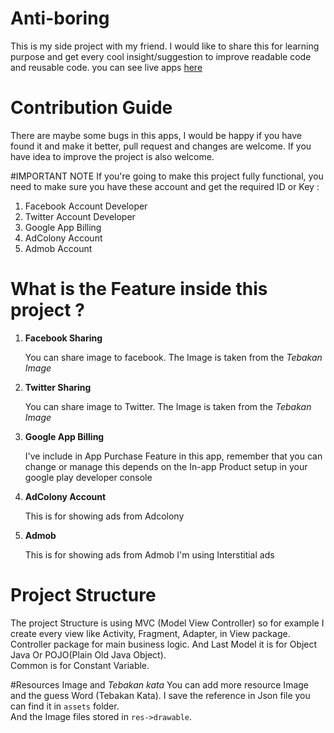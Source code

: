 # Anti-boring
This is my side project with my friend.
I would like to share this for learning purpose and get every cool insight/suggestion to improve readable code and reusable code.
you can see live apps <a href="https://play.google.com/store/apps/details?id=antiboring.game&hl=en">here</a>

# Contribution Guide
There are maybe some bugs in this apps, I would be happy if you have found it and make it better, pull request and changes are welcome.
If you have idea to improve the project is also welcome.

#IMPORTANT NOTE
If you're going to make this project fully functional, you need to make sure you have these account and get the required ID or Key : <br>

<ol>

<li> Facebook Account Developer </li>
<li> Twitter Account Developer </li>
<li> Google App Billing </li>
<li> AdColony Account </li>
<li> Admob Account </li>

</ol>

# What is the Feature inside this project ?
<ol>

<li> <b>Facebook Sharing </b> </li>
<p> You can share image to facebook. The Image is taken from the <i>Tebakan Image</i> </p>

<li> <b>Twitter Sharing</b></li>
<p> You can share image to Twitter. The Image is taken from the <i>Tebakan Image</i> </p>

<li> <b>Google App Billing</b> </li>
<p> I've include in App Purchase Feature in this app, remember that you can change or manage this depends on the In-app Product setup in your google play developer console</p>

<li> <b>AdColony Account </b></li>
<p> This is for showing ads from Adcolony</p>

<li> <b>Admob </b></li>
<p> This is for showing ads from Admob I'm using Interstitial ads </p>

</ol>

# Project Structure
The project Structure is using MVC (Model View Controller) so for example I create every view like Activity, Fragment, Adapter, in View package. <br>
Controller package for main business logic. And Last Model it is for Object Java Or POJO(Plain Old Java Object).<br>
Common is for Constant Variable.

#Resources Image and <i>Tebakan kata</i>
You can add more resource Image and the guess Word (Tebakan Kata).
I save the reference in Json file you can find it in `assets` folder.<br>
And the Image files stored in `res->drawable`.
</ol>

